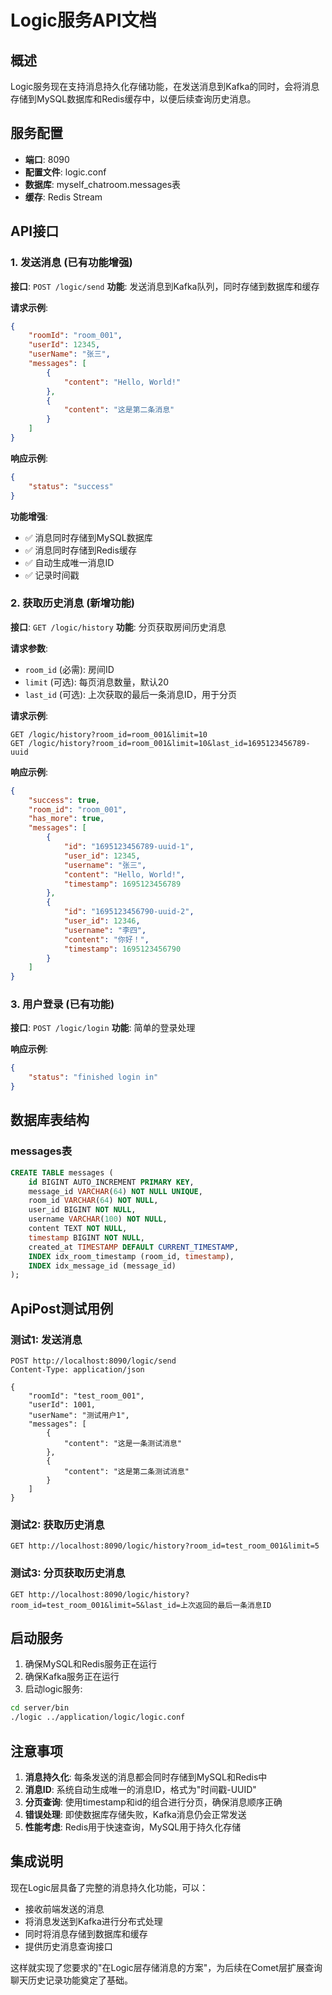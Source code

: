 # Logic服务API文档

## 概述
Logic服务现在支持消息持久化存储功能，在发送消息到Kafka的同时，会将消息存储到MySQL数据库和Redis缓存中，以便后续查询历史消息。

## 服务配置
- **端口**: 8090
- **配置文件**: logic.conf
- **数据库**: myself_chatroom.messages表
- **缓存**: Redis Stream

## API接口

### 1. 发送消息 (已有功能增强)
**接口**: `POST /logic/send`
**功能**: 发送消息到Kafka队列，同时存储到数据库和缓存

**请求示例**:
```json
{
    "roomId": "room_001",
    "userId": 12345,
    "userName": "张三",
    "messages": [
        {
            "content": "Hello, World!"
        },
        {
            "content": "这是第二条消息"
        }
    ]
}
```

**响应示例**:
```json
{
    "status": "success"
}
```

**功能增强**:
- ✅ 消息同时存储到MySQL数据库
- ✅ 消息同时存储到Redis缓存
- ✅ 自动生成唯一消息ID
- ✅ 记录时间戳

### 2. 获取历史消息 (新增功能)
**接口**: `GET /logic/history`
**功能**: 分页获取房间历史消息

**请求参数**:
- `room_id` (必需): 房间ID
- `limit` (可选): 每页消息数量，默认20
- `last_id` (可选): 上次获取的最后一条消息ID，用于分页

**请求示例**:
```
GET /logic/history?room_id=room_001&limit=10
GET /logic/history?room_id=room_001&limit=10&last_id=1695123456789-uuid
```

**响应示例**:
```json
{
    "success": true,
    "room_id": "room_001",
    "has_more": true,
    "messages": [
        {
            "id": "1695123456789-uuid-1",
            "user_id": 12345,
            "username": "张三",
            "content": "Hello, World!",
            "timestamp": 1695123456789
        },
        {
            "id": "1695123456790-uuid-2",
            "user_id": 12346,
            "username": "李四",
            "content": "你好！",
            "timestamp": 1695123456790
        }
    ]
}
```

### 3. 用户登录 (已有功能)
**接口**: `POST /logic/login`
**功能**: 简单的登录处理

**响应示例**:
```json
{
    "status": "finished login in"
}
```

## 数据库表结构

### messages表
```sql
CREATE TABLE messages (
    id BIGINT AUTO_INCREMENT PRIMARY KEY,
    message_id VARCHAR(64) NOT NULL UNIQUE,
    room_id VARCHAR(64) NOT NULL,
    user_id BIGINT NOT NULL,
    username VARCHAR(100) NOT NULL,
    content TEXT NOT NULL,
    timestamp BIGINT NOT NULL,
    created_at TIMESTAMP DEFAULT CURRENT_TIMESTAMP,
    INDEX idx_room_timestamp (room_id, timestamp),
    INDEX idx_message_id (message_id)
);
```

## ApiPost测试用例

### 测试1: 发送消息
```
POST http://localhost:8090/logic/send
Content-Type: application/json

{
    "roomId": "test_room_001",
    "userId": 1001,
    "userName": "测试用户1",
    "messages": [
        {
            "content": "这是一条测试消息"
        },
        {
            "content": "这是第二条测试消息"
        }
    ]
}
```

### 测试2: 获取历史消息
```
GET http://localhost:8090/logic/history?room_id=test_room_001&limit=5
```

### 测试3: 分页获取历史消息
```
GET http://localhost:8090/logic/history?room_id=test_room_001&limit=5&last_id=上次返回的最后一条消息ID
```

## 启动服务

1. 确保MySQL和Redis服务正在运行
2. 确保Kafka服务正在运行
3. 启动logic服务:
```bash
cd server/bin
./logic ../application/logic/logic.conf
```

## 注意事项

1. **消息持久化**: 每条发送的消息都会同时存储到MySQL和Redis中
2. **消息ID**: 系统自动生成唯一的消息ID，格式为"时间戳-UUID"
3. **分页查询**: 使用timestamp和id的组合进行分页，确保消息顺序正确
4. **错误处理**: 即使数据库存储失败，Kafka消息仍会正常发送
5. **性能考虑**: Redis用于快速查询，MySQL用于持久化存储

## 集成说明

现在Logic层具备了完整的消息持久化功能，可以：
- 接收前端发送的消息
- 将消息发送到Kafka进行分布式处理
- 同时将消息存储到数据库和缓存
- 提供历史消息查询接口

这样就实现了您要求的"在Logic层存储消息的方案"，为后续在Comet层扩展查询聊天历史记录功能奠定了基础。